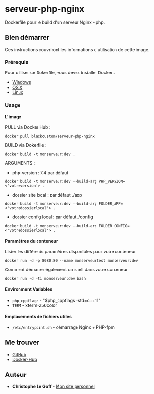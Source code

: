 # serveur-php-nginx

Dockerfile pour le build d'un serveur Nginx - php.

## Bien démarrer

Ces instructions couvriront les informations d'utilisation de cette image.

### Prérequis

Pour utiliser ce Dokerfile, vous devez installer Docker..

- [Windows](https://docs.docker.com/windows/started)
- [OS X](https://docs.docker.com/mac/started/)
- [Linux](https://docs.docker.com/linux/started/)

### Usage

#### L'image

PULL via Docker Hub :

```shell
docker pull blackcustom/serveur-php-nginx
```

BUILD via Dokerfile :

```shell
docker build -t monserveur:dev .
```

ARGUMENTS :

- php-version : 7.4 par défaut

```shell
docker build -t monserveur:dev --build-arg PHP_VERSION=<'votreversion'> .
```

- dossier site local : par défaut ./app

```shell
docker build -t monserveur:dev --build-arg FOLDER_APP=<'votredossierlocal'> .
```

- dossier config local : par défaut ./config

```shell
docker build -t monserveur:dev --build-arg FOLDER_CONFIG=<'votredossierlocal'> .
```

#### Paramètres du conteneur

Lister les différents paramètres disponibles pour votre conteneur

```shell
docker run -d -p 8080:80 --name monserveurtest monserveur:dev
```

Comment démarrer également un shell dans votre conteneur

```shell
docker run -d -ti monserveur:dev bash
```

#### Environment Variables

- `php_cppflags` - "$php_cppflags -std=c++11"
- `TERM` - xterm-256color

#### Emplacements de fichiers utiles

- `/etc/entrypoint.sh` - démarrage Nginx + PHP-fpm

## Me trouver

- [GitHub](https://github.com/chrisalexlegoff/serveur-nginx-php-docker)
- [Docker-Hub](https://hub.docker.com/r/blackcustom/serveur-php-nginx)

## Auteur

- **Christophe Le Goff** - [Mon site personnel](https://christophe-le-goff.com)
